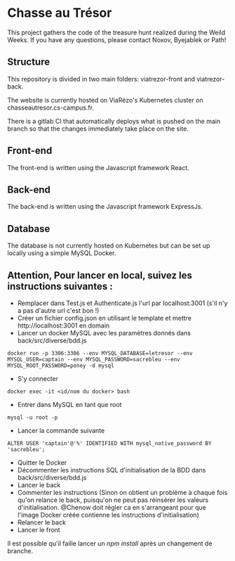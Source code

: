 # Chasse au Trésor

This project gathers the code of the treasure hunt realized during the Weild Weeks.
If you have any questions, please contact Noxov, Byejablek or Path!

## Structure

This repository is divided in two main folders: viatrezor-front and viatrezor-back.

The website is currently hosted on ViaRézo's Kubernetes cluster on chasseautresor.cs-campus.fr.

There is a gitlab CI that automatically deploys what is pushed on the main branch so that the changes immediately take place on the site.

## Front-end

The front-end is written using the Javascript framework React.

## Back-end

The back-end is written using the Javascript framework ExpressJs.

## Database

The database is not currently hosted on Kubernetes but can be set up locally using a simple MySQL Docker.


## Attention, Pour lancer en local, suivez les instructions suivantes :
* Remplacer dans Test.js et Authenticate.js l'url par localhost:3001 (s'il n'y a pas d'autre url c'est bon !)
* Créer un fichier config.json en utilisant le template et mettre http://localhost:3001 en domain
* Lancer un docker MySQL avec les paramètres donnés dans back/src/diverse/bdd.js
```
docker run -p 3306:3306 --env MYSQL_DATABASE=letresor --env MYSQL_USER=captain --env MYSQL_PASSWORD=sacrebleu --env MYSQL_ROOT_PASSWORD=poney -d mysql
```
* S'y connecter
```
docker exec -it <id/nom du docker> bash
```
* Entrer dans MySQL en tant que root
```
mysql -u root -p
```
* Lancer la commande suivante
```
ALTER USER 'captain'@'%' IDENTIFIED WITH mysql_native_password BY 'sacrebleu';
```
* Quitter le Docker
* Décommenter les instructions SQL d'initialisation de la BDD dans back/src/diverse/bdd.js
* Lancer le back
* Commenter les instructions (Sinon on obtient un problème à chaque fois qu'on relance le back, puisqu'on ne peut pas réinsérer les valeurs d'initialisation. @Chenow doit régler ca en s'arrangeant pour que l'image Docker créée contienne les instructions d'initialisation)
* Relancer le back
* Lancer le front

Il est possible qu'il faille lancer un *npm install* après un changement de branche.
